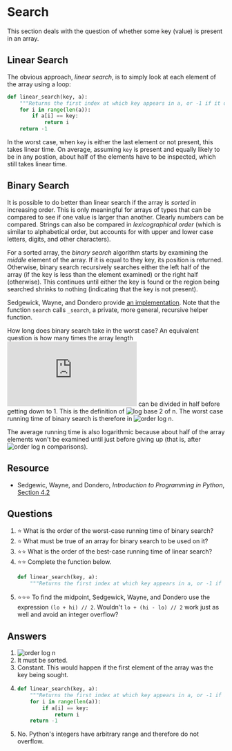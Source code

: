 # Search
This section deals with the question of whether some key (value) is present in an array.

## Linear Search
The obvious approach, *linear search*, is to simply look at each element of the array using a loop:
```python
def linear_search(key, a):
    """Returns the first index at which key appears in a, or -1 if it does not."""
    for i in range(len(a)):
        if a[i] == key:
            return i
    return -1
```

In the worst case, when `key` is either the last element or not present, this takes linear time. On average, assuming `key` is present and equally likely to be in any postion, about half of the elements have to be inspected, which still takes linear time.

## Binary Search
It is possible to do better than linear search if the array is *sorted* in increasing order. This is only meaningful for arrays of types that can be compared to see if one value is larger than another. Clearly numbers can be compared. Strings can also be compared in *lexicographical order* (which is similar to alphabetical order, but accounts for with upper and lower case letters, digits, and other characters).

For a sorted array, the *binary search* algorithm starts by examining the *middle* element of the array. If it is equal to they key, its position is returned. Otherwise, binary search recursively searches either the left half of the array (if the key is less than the element examined) or the right half (otherwise). This continues until either the key is found or the region being searched shrinks to nothing (indicating that the key is not present).

Sedgewick, Wayne, and Dondero provide [an implementation](https://introcs.cs.princeton.edu/python/42sort/binarysearch.py.html). Note that the function `search` calls `_search`, a private, more general, recursive helper function.

How long does binary search take in the worst case? An equivalent question is how many times the array length ![n](https://latex.codecogs.com/svg.latex?n) can be divided in half before getting down to 1. This is the definition of ![log base 2 of n](https://latex.codecogs.com/svg.latex?\log_2&space;n). The worst case running time of binary search is therefore in ![order log n](https://latex.codecogs.com/svg.latex?\Theta(\log&space;n)).

The average running time is also logarithmic because about half of the array elements won't be examined until just before giving up (that is, after ![order log n](https://latex.codecogs.com/svg.latex?\Theta(\log&space;n)) comparisons).

## Resource
- Sedgewic, Wayne, and Dondero, *Introduction to Programming in Python*, [Section 4.2](https://introcs.cs.princeton.edu/python/42sort/)

## Questions
1. :star: What is the order of the worst-case running time of binary search?
1. :star: What must be true of an array for binary search to be used on it?
1. :star::star: What is the order of the best-case running time of linear search?
1. :star::star: Complete the function below.
    ```python
    def linear_search(key, a):
        """Returns the first index at which key appears in a, or -1 if it does not."""
    ```
1. :star::star::star: To find the midpoint, Sedgewick, Wayne, and Dondero use the expression `(lo + hi) // 2`. Wouldn't `lo + (hi - lo) // 2` work just as well and avoid an integer overflow?

## Answers
1. ![order log n](https://latex.codecogs.com/svg.latex?\Theta(\log&space;n))
1. It must be sorted.
1. Constant. This would happen if the first element of the array was the key being sought.
1.
    ```python
    def linear_search(key, a):
        """Returns the first index at which key appears in a, or -1 if it does not."""
        for i in range(len(a)):
            if a[i] == key:
                return i
        return -1
    ```
1. No. Python's integers have arbitrary range and therefore do not overflow.
